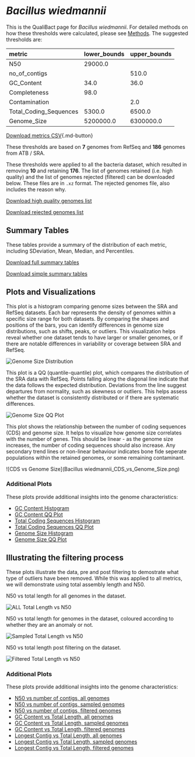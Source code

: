 # *Bacillus wiedmannii*

This is the QualiBact page for *Bacillus wiedmannii*. For detailed methods on how these thresholds were calculated, please see [Methods](../../methods.md).
The suggested thresholds are: 

| metric                 | lower_bounds   | upper_bounds   |
|:-----------------------|:---------------|:---------------|
| N50                    | 29000.0        |                |
| no_of_contigs          |                | 510.0          |
| GC_Content             | 34.0           | 36.0           |
| Completeness           | 98.0           |                |
| Contamination          |                | 2.0            |
| Total_Coding_Sequences | 5300.0         | 6500.0         |
| Genome_Size            | 5200000.0      | 6300000.0      |

[Download metrics CSV](Bacillus_wiedmannii_metrics.csv){.md-button}


These thresholds are based on **7** genomes from RefSeq and **186** genomes from ATB / SRA.

These thresholds were applied to all the bacteria dataset, which resulted in removing **10** and retaining **176**.
The list of genomes retained (i.e. high quality) and the list of genomes rejected (filtered) can be downloaded below. These files are in `.xz` format. The rejected genomes file, also includes the reason why.

[Download high quality genomes list](Bacillus_wiedmannii_high_quality_genomes.csv.xz)


[Download rejected genomes list](Bacillus_wiedmannii_filtered_out_genomes.csv.xz)



## Summary Tables
These tables provide a summary of the distribution of each metric, including SDeviation, Mean, Median, and Percentiles.

[Download full summary tables](summary.csv)

[Download simple summary tables](selected_summary.csv)

## Plots and Visualizations

This plot is a histogram comparing genome sizes between the SRA and RefSeq datasets. Each bar represents the density of genomes within a specific size range for both datasets. By comparing the shapes and positions of the bars, you can identify differences in genome size distributions, such as shifts, peaks, or outliers. This visualization helps reveal whether one dataset tends to have larger or smaller genomes, or if there are notable differences in variability or coverage between SRA and RefSeq.

![Genome Size Distribution](Genome_Size_refseq_histogram_kde.png)

This plot is a QQ (quantile-quantile) plot, which compares the distribution of the SRA data with RefSeq. Points falling along the diagonal line indicate that the data follows the expected distribution. Deviations from the line suggest departures from normality, such as skewness or outliers. This helps assess whether the dataset is consistently distributed or if there are systematic differences.

![Genome Size QQ Plot](Genome_Size_refseq_qqplot.png)

This plot shows the relationship between the number of coding sequences (CDS) and genome size. It helps to visualize how genome size correlates with the number of genes. This should be linear - as the genome size increases, the number of coding sequences should also increase. Any secondary trend lines or non-linear behaviour indicates bone fide seperate populations within the retained genomes, or some remaining contaminant. 

![CDS vs Genome Size](Bacillus wiedmannii_CDS_vs_Genome_Size.png)

### Additional Plots

These plots provide additional insights into the genome characteristics:

- [GC Content Histogram](GC_Content_refseq_histogram_kde.png)
- [GC Content QQ Plot](GC_Content_refseq_qqplot.png)
- [Total Coding Sequences Histogram](Total_Coding_Sequences_refseq_histogram_kde.png)
- [Total Coding Sequences QQ Plot](Total_Coding_Sequences_refseq_qqplot.png)
- [Genome Size Histogram](Genome_Size_refseq_histogram_kde.png)
- [Genome Size QQ Plot](Genome_Size_refseq_qqplot.png)
## Illustrating the filtering process
These plots illustrate the data, pre and post filtering to demostrate what type of outliers have been removed. While this was applied to all metrics, we will demonstrate using total assembly length and N50.

N50 vs total length for all genomes in the dataset.

![ALL Total Length vs N50](Bacillus_wiedmannii_all_total_length_N50.png)

N50 vs total length for genomes in the dataset, coloured according to whether they are an anomaly or not.

![Sampled Total Length vs N50](Bacillus_wiedmannii_sample_total_length_N50.png)

N50 vs total length post filtering on the dataset.

![Filtered Total Length vs N50](Bacillus_wiedmannii_filt_total_length_N50.png)

### Additional Plots

These plots provide additional insights into the genome characteristics:

- [N50 vs number of contigs, all genomes](Bacillus_wiedmannii_all_N50_number.png)
- [N50 vs number of contigs, sampled genomes](Bacillus_wiedmannii_sample_N50_number.png)
- [N50 vs number of contigs, filtered genomes](Bacillus_wiedmannii_filt_N50_number.png)
- [GC Content vs Total Length, all genomes](Bacillus_wiedmannii_all_total_length_GC_Content.png)
- [GC Content vs Total Length, sampled genomes](Bacillus_wiedmannii_sample_total_length_GC_Content.png)
- [GC Content vs Total Length, filtered genomes](Bacillus_wiedmannii_filt_total_length_GC_Content.png)
- [Longest Contig vs Total Length, all genomes](Bacillus_wiedmannii_all_total_length_longest.png)
- [Longest Contig vs Total Length, sampled genomes](Bacillus_wiedmannii_sample_total_length_longest.png)
- [Longest Contig vs Total Length, filtered genomes](Bacillus_wiedmannii_filt_total_length_longest.png)
